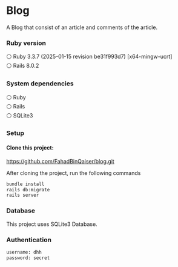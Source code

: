 # Blog

A Blog that consist of an article and comments of the article.

### Ruby version

⚪ Ruby 3.3.7 (2025-01-15 revision be31f993d7) [x64-mingw-ucrt]<br>
⚪ Rails 8.0.2

### System dependencies

⚪ Ruby <br>
⚪ Rails <br>
⚪ SQLite3

### Setup

#### Clone this project:

https://github.com/FahadBinQaiser/blog.git

After cloning the project, run the following commands

```bash
bundle install
rails db:migrate
rails server
```

### Database

This project uses SQLite3 Database.

### Authentication

```bash
username: dhh
password: secret
```

